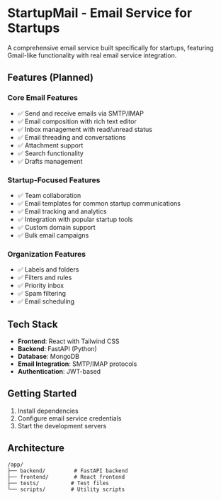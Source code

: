 # StartupMail - Email Service for Startups

A comprehensive email service built specifically for startups, featuring Gmail-like functionality with real email service integration.

## Features (Planned)

### Core Email Features
- ✅ Send and receive emails via SMTP/IMAP
- ✅ Email composition with rich text editor
- ✅ Inbox management with read/unread status
- ✅ Email threading and conversations
- ✅ Attachment support
- ✅ Search functionality
- ✅ Drafts management

### Startup-Focused Features
- ✅ Team collaboration
- ✅ Email templates for common startup communications
- ✅ Email tracking and analytics
- ✅ Integration with popular startup tools
- ✅ Custom domain support
- ✅ Bulk email campaigns

### Organization Features
- ✅ Labels and folders
- ✅ Filters and rules
- ✅ Priority inbox
- ✅ Spam filtering
- ✅ Email scheduling

## Tech Stack

- **Frontend**: React with Tailwind CSS
- **Backend**: FastAPI (Python)
- **Database**: MongoDB
- **Email Integration**: SMTP/IMAP protocols
- **Authentication**: JWT-based

## Getting Started

1. Install dependencies
2. Configure email service credentials
3. Start the development servers

## Architecture

```
/app/
├── backend/         # FastAPI backend
├── frontend/        # React frontend
├── tests/          # Test files
└── scripts/        # Utility scripts
```
